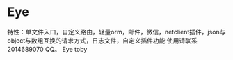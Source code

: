 # Eye
特性：单文件入口，自定义路由，轻量orm，邮件，微信，netclient插件，json与object与数组互换的请求方式，日志文件，自定义插件功能
使用请联系2014689070 QQ。
Eye toby
